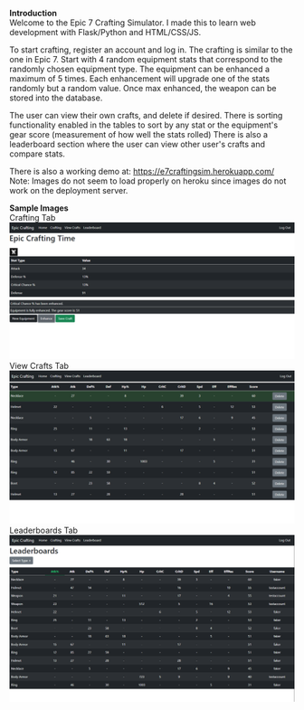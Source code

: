 **Introduction**</br>
Welcome to the Epic 7 Crafting Simulator.
I made this to learn web development with Flask/Python and HTML/CSS/JS.

To start crafting, register an account and log in.
The crafting is similar to the one in Epic 7.
Start with 4 random equipment stats that correspond to the randomly chosen equipment type.
The equipment can be enhanced a maximum of 5 times.
Each enhancement will upgrade one of the stats randomly but a random value.
Once max enhanced, the weapon can be stored into the database.

The user can view their own crafts, and delete if desired.
There is sorting functionality enabled in the tables to sort by any stat or the equipment's gear score (measurement of how well the stats rolled)
There is also a leaderboard section where the user can view other user's crafts and compare stats.

There is also a working demo at: https://e7craftingsim.herokuapp.com/
Note: Images do not seem to load properly on heroku since images do not work on the deployment server.

**Sample Images**</br>
Crafting Tab
![Crafting Image](https://github.com/ErnestC30/Crafting-Sim/blob/master/sample_images/sample1.PNG)
View Crafts Tab
![View Crafts Image](https://github.com/ErnestC30/Crafting-Sim/blob/master/sample_images/sample2.png)
Leaderboards Tab
![Leaderboards Image](https://github.com/ErnestC30/Crafting-Sim/blob/master/sample_images/sample3.PNG)
